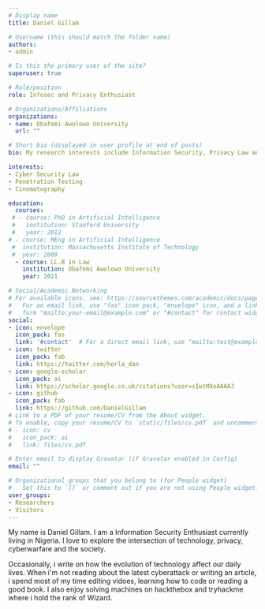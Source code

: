 ```yaml
---
# Display name
title: Daniel Gillam

# Username (this should match the folder name)
authors:
- admin

# Is this the primary user of the site?
superuser: true

# Role/position
role: Infosec and Privacy Enthusiast

# Organizations/Affiliations
organizations:
- name: Obafemi Awolowo University
  url: ""

# Short bio (displayed in user profile at end of posts)
bio: My research interests include Information Security, Privacy Law and Offensive Cyberwarfare.

interests:
- Cyber Security Law
- Penetration Testing
- Cinematography

education:
  courses:
 # - course: PhD in Artificial Intelligence
 #   institution: Stanford University
 #   year: 2012
# - course: MEng in Artificial Intelligence
 #  institution: Massachusetts Institute of Technology
 #  year: 2009
  - course: LL.B in Law
    institution: Obafemi Awolowo University
    year: 2021

# Social/Academic Networking
# For available icons, see: https://sourcethemes.com/academic/docs/page-builder/#icons
#   For an email link, use "fas" icon pack, "envelope" icon, and a link in the
#   form "mailto:your-email@example.com" or "#contact" for contact widget.
social:
- icon: envelope
  icon_pack: fas
  link: '#contact'  # For a direct email link, use "mailto:test@example.org".
- icon: twitter
  icon_pack: fab
  link: https://twitter.com/horla_dan
- icon: google-scholar
  icon_pack: ai
  link: https://scholar.google.co.uk/citations?user=sIwtMXoAAAAJ
- icon: github
  icon_pack: fab
  link: https://github.com/DanielGillam
# Link to a PDF of your resume/CV from the About widget.
# To enable, copy your resume/CV to `static/files/cv.pdf` and uncomment the lines below.
# - icon: cv
#   icon_pack: ai
#   link: files/cv.pdf

# Enter email to display Gravatar (if Gravatar enabled in Config)
email: ""

# Organizational groups that you belong to (for People widget)
#   Set this to `[]` or comment out if you are not using People widget.
user_groups:
- Researchers
- Visitors
---
```


My name is Daniel Gillam. I am a Information Security Enthusiast currently living in Nigeria. I love to explore the intersection of technology, privacy, cyberwarfare and the society.

Occasionally, i write on how the evolution of technology affect our daily lives. When i'm not reading about the latest cyberattack or writing an article, i spend most of my time editing vidoes, learning how to code or reading a good book. I also enjoy solving machines on hackthebox and tryhackme where i hold the rank of Wizard. 
